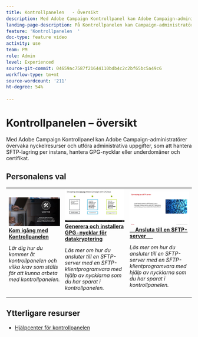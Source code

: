 ```yaml
---
title: Kontrollpanelen   - Översikt
description: Med Adobe Campaign Kontrollpanel kan Adobe Campaign-administratörer övervaka nyckelresurser och utföra administrativa uppgifter, som att hantera SFTP-lagring per instans, hantera GPG-nycklar eller underdomäner och certifikat.
landing-page-description: På Kontrollpanelen kan Campaign-administratörer övervaka viktiga resurser och utföra administrativa uppgifter som att hantera SFTP-lagring, GPG-nycklar eller underdomäner och certifikat.
feature: 'Kontrollpanelen  '
doc-type: feature video
activity: use
team: PM
role: Admin
level: Experienced
source-git-commit: 04659ac7587f21644110bdb4c2c2bf65bc5a49c6
workflow-type: tm+mt
source-wordcount: '211'
ht-degree: 54%

---
```


# Kontrollpanelen – översikt

Med Adobe Campaign Kontrollpanel kan Adobe Campaign-administratörer övervaka nyckelresurser och utföra administrativa uppgifter, som att hantera SFTP-lagring per instans, hantera GPG-nycklar eller underdomäner och certifikat.

## Personalens val

<table>
<tr>
<td>
    <a href="./get-started.md">
      <img alt="Ansluta till en SFTP-server" src="./assets/kt-6385.jpg" />
    </a>
    <div>
      <a href="./get-started.md">
    <strong>Kom igång med Kontrollpanelen</strong>
    </a>
    </div>
    <p>
    <em>Lär dig hur du kommer åt kontrollpanelen och vilka krav som ställs för att kunna arbeta med kontrollpanelen.  </em>
    <p>
  </td>
  <td>
    <a href="./instance-settings/gpg-key-management/generate-and-install-gpg-keys-for-data-encryption.md">
      <img alt="Ansluta till en SFTP-server" src="./assets/36386.jpg" />
    </a>
    <div>
      <a href="./instance-settings/gpg-key-management/generate-and-install-gpg-keys-for-data-encryption.md">
    <strong>Generera och installera GPG-nycklar för datakryptering</strong>
    </a>
    </div>
    <p>
    <em>Läs mer om hur du ansluter till en SFTP-server med en SFTP-klientprogramvara med hjälp av nycklarna som du har sparat i kontrollpanelen. </em>
    <p>
  </td>
  <td>
    <a href="./sftp-management/connect-to-sftp-server.md">
      <img alt="Ansluta till en SFTP-server" src="./assets/27263.jpg" />
    </a>
    <div>
      <a href="./sftp-management/connect-to-sftp-server.md">
    <strong>Ansluta till en SFTP-server</strong>
    </a>
    </div>
    <p>
    <em>Läs mer om hur du ansluter till en SFTP-server med en SFTP-klientprogramvara med hjälp av nycklarna som du har sparat i kontrollpanelen. </em>
    <p>
  </td>
</tr>
</table>

## Ytterligare resurser

* [Hjälpcenter för kontrollpanelen](https://experienceleague.adobe.com/docs/control-panel/using/control-panel-home.html?lang=sv)

